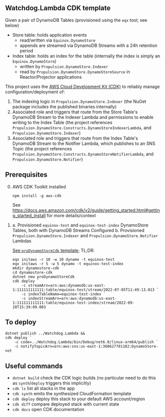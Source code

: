 ## Watchdog.Lambda CDK template

Given a pair of DynamoDB Tables (provisioned using the `eqx` tool; see below)
- Store table: holds application events
  - read/written via `Equinox.DynamoStore`
  - appends are streamed via DynamoDB Streams with a 24h retention period
- Index table: holds an index for the table (internally the index is simply an `Equinox.DynamoStore`)
  - written by `Propulsion.DynamoStore.Indexer`
  - read by `Propulsion.DynamoStore.DynamoStoreSource` in Reactor/Projector applications

This project uses the [AWS Cloud Development Kit (CDK)](https://docs.aws.amazon.com/cdk/v2/guide/home.html) to reliably manage configuration/deployment of:

1. The indexing logic in `Propulsion.DynamoStore.Indexer` (the NuGet package includes the published binaries internally)
2. Associated role and triggers that route from the Store Table's DynamoDB Stream to the Indexer Lambda and permissions to enable writing to the Index Table
   (the project references `Propulsion.DynamoStore.Constructs.DynamoStoreIndexerLambda`, and `Propulsion.DynamoStore.Indexer`)
3. Associated role and triggers that route from the Index Table's DynamoDB Stream to the Notifier Lambda, which publishes to an SNS Topic
   (the project references `Propulsion.DynamoStore.Constructs.DynamoStoreNotifierLambda`, and `Propulsion.DynamoStore.Notifier`)

## Prerequisites

0. AWS CDK Toolkit installed

       npm install -g aws-cdk

   See https://docs.aws.amazon.com/cdk/v2/guide/getting_started.html#getting_started_install for more details/context


1. a. Provisioned `equinox-test` and `equinox-test-index` DynamoStore Tables, both with DynamoDB Streams Configured
   b. Provisioned `Propulsion.DynamoStore.Indexer` and `Propulsion.DynamoStore.Notifier` Lambdas
   
   [See `proDynamoStoreCdk` template](https://github.com/jet/dotnet-templates/blob/master/propulsion-dynamostore-cdk/README.md); TL;DR:

       eqx initaws -r 10 -w 10 dynamo -t equinox-test
       eqx initaws -r 5 -w 5 dynamo -t equinox-test-index
       mkdir dynamostore-cdk
       cd dynamostore-cdk
       dotnet new proDynamoStoreCdk
       cdk deploy `
           -c streamArn=arn:aws:dynamodb:us-east-1:111111111111:table/equinox-test/stream/2022-07-05T11:49:13.013 `
           -c indexTableName=equinox-test-index `
           -c indexStreamArn=arn:aws:dynamodb:us-east-1:111111111111:table/equinox-test-index/stream/2022-09-28T15:39:09.003
        
## To deploy

    dotnet publish ../Watchdog.Lambda &&
    cdk deploy `
        -c code=../Watchdog.Lambda/bin/Debug/net6.0/linux-arm64/publish `
        -c notifyTopicArn=arn:aws:sns:us-east-1:360627701182:DynamoStore-not

## Useful commands

* `dotnet build`     check the CDK logic builds (no particular need to do this as `synth`/`deploy` triggers this implicitly)
* `cdk ls`           list all stacks in the app
* `cdk synth`        emits the synthesized CloudFormation template
* `cdk deploy`       deploy this stack to your default AWS account/region
* `cdk diff`         compare deployed stack with current state
* `cdk docs`         open CDK documentation
